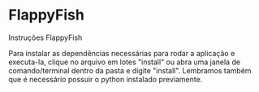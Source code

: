 # FlappyFish
Instruções FlappyFish

Para instalar as dependências necessárias para rodar a aplicação e executa-la, clique no arquivo em lotes "install" ou abra uma janela de comando/terminal dentro da pasta e digite "install".
Lembramos também que é necessário possuir o python instalado previamente.
